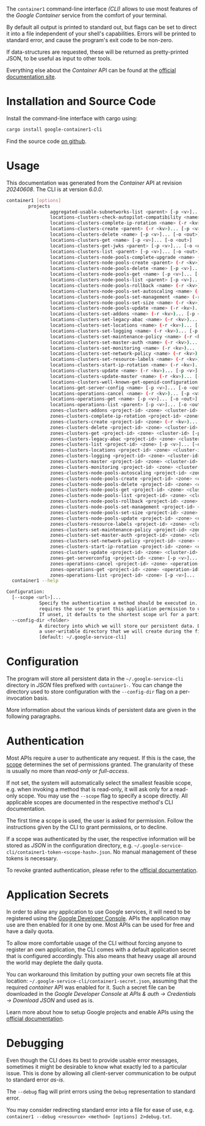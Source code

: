 <!---
DO NOT EDIT !
This file was generated automatically from 'src/generator/templates/cli/README.md.mako'
DO NOT EDIT !
-->
The `container1` command-line interface *(CLI)* allows to use most features of the *Google Container* service from the comfort of your terminal.

By default all output is printed to standard out, but flags can be set to direct it into a file independent of your shell's
capabilities. Errors will be printed to standard error, and cause the program's exit code to be non-zero.

If data-structures are requested, these will be returned as pretty-printed JSON, to be useful as input to other tools.

Everything else about the *Container* API can be found at the
[official documentation site](https://cloud.google.com/container-engine/).

# Installation and Source Code

Install the command-line interface with cargo using:

```bash
cargo install google-container1-cli
```

Find the source code [on github](https://github.com/Byron/google-apis-rs/tree/main/gen/container1-cli).

# Usage

This documentation was generated from the *Container* API at revision *20240608*. The CLI is at version *6.0.0*.

```bash
container1 [options]
        projects
                aggregated-usable-subnetworks-list <parent> [-p <v>]... [-o <out>]
                locations-clusters-check-autopilot-compatibility <name> [-p <v>]... [-o <out>]
                locations-clusters-complete-ip-rotation <name> (-r <kv>)... [-p <v>]... [-o <out>]
                locations-clusters-create <parent> (-r <kv>)... [-p <v>]... [-o <out>]
                locations-clusters-delete <name> [-p <v>]... [-o <out>]
                locations-clusters-get <name> [-p <v>]... [-o <out>]
                locations-clusters-get-jwks <parent> [-p <v>]... [-o <out>]
                locations-clusters-list <parent> [-p <v>]... [-o <out>]
                locations-clusters-node-pools-complete-upgrade <name> (-r <kv>)... [-p <v>]... [-o <out>]
                locations-clusters-node-pools-create <parent> (-r <kv>)... [-p <v>]... [-o <out>]
                locations-clusters-node-pools-delete <name> [-p <v>]... [-o <out>]
                locations-clusters-node-pools-get <name> [-p <v>]... [-o <out>]
                locations-clusters-node-pools-list <parent> [-p <v>]... [-o <out>]
                locations-clusters-node-pools-rollback <name> (-r <kv>)... [-p <v>]... [-o <out>]
                locations-clusters-node-pools-set-autoscaling <name> (-r <kv>)... [-p <v>]... [-o <out>]
                locations-clusters-node-pools-set-management <name> (-r <kv>)... [-p <v>]... [-o <out>]
                locations-clusters-node-pools-set-size <name> (-r <kv>)... [-p <v>]... [-o <out>]
                locations-clusters-node-pools-update <name> (-r <kv>)... [-p <v>]... [-o <out>]
                locations-clusters-set-addons <name> (-r <kv>)... [-p <v>]... [-o <out>]
                locations-clusters-set-legacy-abac <name> (-r <kv>)... [-p <v>]... [-o <out>]
                locations-clusters-set-locations <name> (-r <kv>)... [-p <v>]... [-o <out>]
                locations-clusters-set-logging <name> (-r <kv>)... [-p <v>]... [-o <out>]
                locations-clusters-set-maintenance-policy <name> (-r <kv>)... [-p <v>]... [-o <out>]
                locations-clusters-set-master-auth <name> (-r <kv>)... [-p <v>]... [-o <out>]
                locations-clusters-set-monitoring <name> (-r <kv>)... [-p <v>]... [-o <out>]
                locations-clusters-set-network-policy <name> (-r <kv>)... [-p <v>]... [-o <out>]
                locations-clusters-set-resource-labels <name> (-r <kv>)... [-p <v>]... [-o <out>]
                locations-clusters-start-ip-rotation <name> (-r <kv>)... [-p <v>]... [-o <out>]
                locations-clusters-update <name> (-r <kv>)... [-p <v>]... [-o <out>]
                locations-clusters-update-master <name> (-r <kv>)... [-p <v>]... [-o <out>]
                locations-clusters-well-known-get-openid-configuration <parent> [-p <v>]... [-o <out>]
                locations-get-server-config <name> [-p <v>]... [-o <out>]
                locations-operations-cancel <name> (-r <kv>)... [-p <v>]... [-o <out>]
                locations-operations-get <name> [-p <v>]... [-o <out>]
                locations-operations-list <parent> [-p <v>]... [-o <out>]
                zones-clusters-addons <project-id> <zone> <cluster-id> (-r <kv>)... [-p <v>]... [-o <out>]
                zones-clusters-complete-ip-rotation <project-id> <zone> <cluster-id> (-r <kv>)... [-p <v>]... [-o <out>]
                zones-clusters-create <project-id> <zone> (-r <kv>)... [-p <v>]... [-o <out>]
                zones-clusters-delete <project-id> <zone> <cluster-id> [-p <v>]... [-o <out>]
                zones-clusters-get <project-id> <zone> <cluster-id> [-p <v>]... [-o <out>]
                zones-clusters-legacy-abac <project-id> <zone> <cluster-id> (-r <kv>)... [-p <v>]... [-o <out>]
                zones-clusters-list <project-id> <zone> [-p <v>]... [-o <out>]
                zones-clusters-locations <project-id> <zone> <cluster-id> (-r <kv>)... [-p <v>]... [-o <out>]
                zones-clusters-logging <project-id> <zone> <cluster-id> (-r <kv>)... [-p <v>]... [-o <out>]
                zones-clusters-master <project-id> <zone> <cluster-id> (-r <kv>)... [-p <v>]... [-o <out>]
                zones-clusters-monitoring <project-id> <zone> <cluster-id> (-r <kv>)... [-p <v>]... [-o <out>]
                zones-clusters-node-pools-autoscaling <project-id> <zone> <cluster-id> <node-pool-id> (-r <kv>)... [-p <v>]... [-o <out>]
                zones-clusters-node-pools-create <project-id> <zone> <cluster-id> (-r <kv>)... [-p <v>]... [-o <out>]
                zones-clusters-node-pools-delete <project-id> <zone> <cluster-id> <node-pool-id> [-p <v>]... [-o <out>]
                zones-clusters-node-pools-get <project-id> <zone> <cluster-id> <node-pool-id> [-p <v>]... [-o <out>]
                zones-clusters-node-pools-list <project-id> <zone> <cluster-id> [-p <v>]... [-o <out>]
                zones-clusters-node-pools-rollback <project-id> <zone> <cluster-id> <node-pool-id> (-r <kv>)... [-p <v>]... [-o <out>]
                zones-clusters-node-pools-set-management <project-id> <zone> <cluster-id> <node-pool-id> (-r <kv>)... [-p <v>]... [-o <out>]
                zones-clusters-node-pools-set-size <project-id> <zone> <cluster-id> <node-pool-id> (-r <kv>)... [-p <v>]... [-o <out>]
                zones-clusters-node-pools-update <project-id> <zone> <cluster-id> <node-pool-id> (-r <kv>)... [-p <v>]... [-o <out>]
                zones-clusters-resource-labels <project-id> <zone> <cluster-id> (-r <kv>)... [-p <v>]... [-o <out>]
                zones-clusters-set-maintenance-policy <project-id> <zone> <cluster-id> (-r <kv>)... [-p <v>]... [-o <out>]
                zones-clusters-set-master-auth <project-id> <zone> <cluster-id> (-r <kv>)... [-p <v>]... [-o <out>]
                zones-clusters-set-network-policy <project-id> <zone> <cluster-id> (-r <kv>)... [-p <v>]... [-o <out>]
                zones-clusters-start-ip-rotation <project-id> <zone> <cluster-id> (-r <kv>)... [-p <v>]... [-o <out>]
                zones-clusters-update <project-id> <zone> <cluster-id> (-r <kv>)... [-p <v>]... [-o <out>]
                zones-get-serverconfig <project-id> <zone> [-p <v>]... [-o <out>]
                zones-operations-cancel <project-id> <zone> <operation-id> (-r <kv>)... [-p <v>]... [-o <out>]
                zones-operations-get <project-id> <zone> <operation-id> [-p <v>]... [-o <out>]
                zones-operations-list <project-id> <zone> [-p <v>]... [-o <out>]
  container1 --help

Configuration:
  [--scope <url>]...
            Specify the authentication a method should be executed in. Each scope
            requires the user to grant this application permission to use it.
            If unset, it defaults to the shortest scope url for a particular method.
  --config-dir <folder>
            A directory into which we will store our persistent data. Defaults to
            a user-writable directory that we will create during the first invocation.
            [default: ~/.google-service-cli]

```

# Configuration

The program will store all persistent data in the `~/.google-service-cli` directory in *JSON* files prefixed with `container1-`.  You can change the directory used to store configuration with the `--config-dir` flag on a per-invocation basis.

More information about the various kinds of persistent data are given in the following paragraphs.

# Authentication

Most APIs require a user to authenticate any request. If this is the case, the [scope][scopes] determines the
set of permissions granted. The granularity of these is usually no more than *read-only* or *full-access*.

If not set, the system will automatically select the smallest feasible scope, e.g. when invoking a
method that is read-only, it will ask only for a read-only scope.
You may use the `--scope` flag to specify a scope directly.
All applicable scopes are documented in the respective method's CLI documentation.

The first time a scope is used, the user is asked for permission. Follow the instructions given
by the CLI to grant permissions, or to decline.

If a scope was authenticated by the user, the respective information will be stored as *JSON* in the configuration
directory, e.g. `~/.google-service-cli/container1-token-<scope-hash>.json`. No manual management of these tokens
is necessary.

To revoke granted authentication, please refer to the [official documentation][revoke-access].

# Application Secrets

In order to allow any application to use Google services, it will need to be registered using the
[Google Developer Console][google-dev-console]. APIs the application may use are then enabled for it
one by one. Most APIs can be used for free and have a daily quota.

To allow more comfortable usage of the CLI without forcing anyone to register an own application, the CLI
comes with a default application secret that is configured accordingly. This also means that heavy usage
all around the world may deplete the daily quota.

You can workaround this limitation by putting your own secrets file at this location:
`~/.google-service-cli/container1-secret.json`, assuming that the required *container* API
was enabled for it. Such a secret file can be downloaded in the *Google Developer Console* at
*APIs & auth -> Credentials -> Download JSON* and used as is.

Learn more about how to setup Google projects and enable APIs using the [official documentation][google-project-new].


# Debugging

Even though the CLI does its best to provide usable error messages, sometimes it might be desirable to know
what exactly led to a particular issue. This is done by allowing all client-server communication to be
output to standard error *as-is*.

The `--debug` flag will print errors using the `Debug` representation to standard error.

You may consider redirecting standard error into a file for ease of use, e.g. `container1 --debug <resource> <method> [options] 2>debug.txt`.


[scopes]: https://developers.google.com/+/api/oauth#scopes
[revoke-access]: http://webapps.stackexchange.com/a/30849
[google-dev-console]: https://console.developers.google.com/
[google-project-new]: https://developers.google.com/console/help/new/
